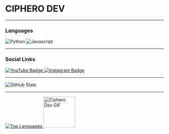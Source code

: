 # CIPHERO DEV

---

### **Languages**
![Python](https://img.shields.io/badge/-Python-3776AB?style=for-the-badge&logo=python&logoColor=white)
![Javascript](https://img.shields.io/badge/-Javascript-F7DF1E?style=for-the-badge&logo=javascript&logoColor=white)

---

### **Social Links**
<div id="badges">
  <a href="https://www.youtube.com/@cipherodev">
    <img src="https://img.shields.io/badge/YouTube-%23FF0000?style=for-the-badge&logo=youtube&logoColor=white" alt="YouTube Badge"/>
  </a>
  <a href="https://www.instagram.com/cipherodev/">
    <img src="https://img.shields.io/badge/Instagram-%23C13584?style=for-the-badge&logo=instagram&logoColor=white" alt="Instagram Badge"/>
  </a>
</div>

---

<img src="https://github-readme-stats.vercel.app/api?username=cipherodev&show_icons=true&theme=radical" alt="GitHub Stats" />


---

<a href="https://github.com/anuraghazra/github-readme-stats">
  <img src="https://github-readme-stats.vercel.app/api/top-langs/?username=cipherodev&layout=donut-vertical&theme=vision-friendly-dark" alt="Top Languages" />
</a>



<img src="https://media1.tenor.com/m/YqA131XtLI8AAAAC/anime-blackrockshooter.gif" width="100" alt="Ciphero Dev GIF"/>

